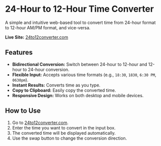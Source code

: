 # 24-Hour to 12-Hour Time Converter

A simple and intuitive web-based tool to convert time from 24-hour format to 12-hour AM/PM format, and vice-versa.

**Live Site:** [24to12converter.com](https://24to12converter.com)

## Features

*   **Bidirectional Conversion:** Switch between 24-hour to 12-hour and 12-hour to 24-hour conversion.
*   **Flexible Input:** Accepts various time formats (e.g., `18:30`, `1830`, `6:30 PM`, `0630pm`).
*   **Instant Results:** Converts time as you type.
*   **Copy to Clipboard:** Easily copy the converted time.
*   **Responsive Design:** Works on both desktop and mobile devices.

## How to Use

1.  Go to [24to12converter.com](https://24to12converter.com).
2.  Enter the time you want to convert in the input box.
3.  The converted time will be displayed automatically.
4.  Use the swap button to change the conversion direction.
